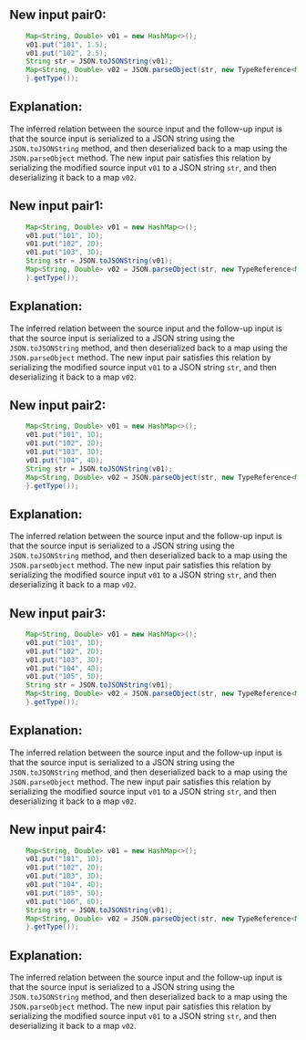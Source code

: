 ## New input pair0:
```java
    Map<String, Double> v01 = new HashMap<>();
    v01.put("101", 1.5);
    v01.put("102", 2.5);
    String str = JSON.toJSONString(v01);
    Map<String, Double> v02 = JSON.parseObject(str, new TypeReference<Map<String, Double>>() {
    }.getType());
```

## Explanation:
The inferred relation between the source input and the follow-up input is that the source input is serialized to a JSON string using the `JSON.toJSONString` method, and then deserialized back to a map using the `JSON.parseObject` method. The new input pair satisfies this relation by serializing the modified source input `v01` to a JSON string `str`, and then deserializing it back to a map `v02`.

## New input pair1:
```java
    Map<String, Double> v01 = new HashMap<>();
    v01.put("101", 1D);
    v01.put("102", 2D);
    v01.put("103", 3D);
    String str = JSON.toJSONString(v01);
    Map<String, Double> v02 = JSON.parseObject(str, new TypeReference<Map<String, Double>>() {
    }.getType());
```

## Explanation:
The inferred relation between the source input and the follow-up input is that the source input is serialized to a JSON string using the `JSON.toJSONString` method, and then deserialized back to a map using the `JSON.parseObject` method. The new input pair satisfies this relation by serializing the modified source input `v01` to a JSON string `str`, and then deserializing it back to a map `v02`.

## New input pair2:
```java
    Map<String, Double> v01 = new HashMap<>();
    v01.put("101", 1D);
    v01.put("102", 2D);
    v01.put("103", 3D);
    v01.put("104", 4D);
    String str = JSON.toJSONString(v01);
    Map<String, Double> v02 = JSON.parseObject(str, new TypeReference<Map<String, Double>>() {
    }.getType());
```

## Explanation:
The inferred relation between the source input and the follow-up input is that the source input is serialized to a JSON string using the `JSON.toJSONString` method, and then deserialized back to a map using the `JSON.parseObject` method. The new input pair satisfies this relation by serializing the modified source input `v01` to a JSON string `str`, and then deserializing it back to a map `v02`.

## New input pair3:
```java
    Map<String, Double> v01 = new HashMap<>();
    v01.put("101", 1D);
    v01.put("102", 2D);
    v01.put("103", 3D);
    v01.put("104", 4D);
    v01.put("105", 5D);
    String str = JSON.toJSONString(v01);
    Map<String, Double> v02 = JSON.parseObject(str, new TypeReference<Map<String, Double>>() {
    }.getType());
```

## Explanation:
The inferred relation between the source input and the follow-up input is that the source input is serialized to a JSON string using the `JSON.toJSONString` method, and then deserialized back to a map using the `JSON.parseObject` method. The new input pair satisfies this relation by serializing the modified source input `v01` to a JSON string `str`, and then deserializing it back to a map `v02`.

## New input pair4:
```java
    Map<String, Double> v01 = new HashMap<>();
    v01.put("101", 1D);
    v01.put("102", 2D);
    v01.put("103", 3D);
    v01.put("104", 4D);
    v01.put("105", 5D);
    v01.put("106", 6D);
    String str = JSON.toJSONString(v01);
    Map<String, Double> v02 = JSON.parseObject(str, new TypeReference<Map<String, Double>>() {
    }.getType());
```

## Explanation:
The inferred relation between the source input and the follow-up input is that the source input is serialized to a JSON string using the `JSON.toJSONString` method, and then deserialized back to a map using the `JSON.parseObject` method. The new input pair satisfies this relation by serializing the modified source input `v01` to a JSON string `str`, and then deserializing it back to a map `v02`.
